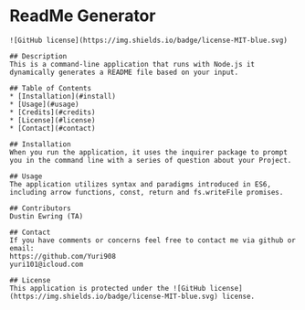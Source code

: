 # ReadMe Generator
    ![GitHub license](https://img.shields.io/badge/license-MIT-blue.svg)

    ## Description
    This is a command-line application that runs with Node.js it dynamically generates a README file based on your input. 

    ## Table of Contents
    * [Installation](#install)
    * [Usage](#usage)
    * [Credits](#credits)
    * [License](#license)
    * [Contact](#contact)

    ## Installation
    When you run the application, it uses the inquirer package to prompt you in the command line with a series of question about your Project. 

    ## Usage
    The application utilizes syntax and paradigms introduced in ES6, including arrow functions, const, return and fs.writeFile promises.

    ## Contributors
    Dustin Ewring (TA)

    ## Contact
    If you have comments or concerns feel free to contact me via github or email:
    https://github.com/Yuri908
    yuri101@icloud.com

    ## License
    This application is protected under the ![GitHub license](https://img.shields.io/badge/license-MIT-blue.svg) license.
